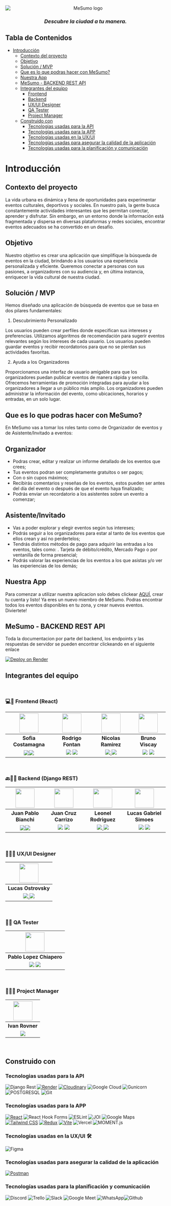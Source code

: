 <div align="center">
<img style=" margin-left:auto;margin-right:auto;display:block;margin-top:10px;"  alt="MeSumo logo" src="https://me-sumo-app.vercel.app/assets/MeSumo-8515ea36.svg">

  <h3><em>Descubre la ciudad a tu manera.</em></h3>
</div>

## Tabla de Contenidos
- [Introducción](#Introducción)
  - [Contexto del proyecto](#Contexto-del-proyecto)
  - [Objetivo](#Objetivo)
  - [Solución / MVP](#Solución-/-MVP)
  - [Que es lo que podras hacer con MeSumo?](#Que-es-lo-que-podras-hacer-con-mesumo?)
  - [Nuestra App](#Nuestra-App)
  - [MeSumo - BACKEND REST API](#mesumo---backend-rest-api)
  - [Integrantes del equipo](#Integrantes-del-equipo)
    - [Frontend](#-frontend-react)
    - [Backend](#-backend-django-rest)
    - [UX/UI Designer](#-uxui-designer)
    - [QA Tester](#-qa-tester)
    - [Project Manager](#%EF%B8%8F-project-manager)
  - [Construido con](#Construido-con)
    - [Tecnologias usadas para la API](#tecnologias-usadas-para-la-api)
    - [Tecnologías usadas para la APP](#tecnologías-usadas-para-la-app)
    - [Tecnologías usadas en la UX/UI](#tecnologías-usadas-en-la-uxui-%EF%B8%8F)
    - [Tecnologías usadas para asegurar la calidad de la aplicación](#tecnologías-usadas-para-asegurar-la-calidad-de-la-aplicación)
    - [Tecnologías usadas para la planificación y comunicación](#tecnologías-usadas-para-la-planificación-y-comunicación)

# Introducción

## Contexto del proyecto
La vida urbana es dinámica y llena de oportunidades para experimentar eventos culturales, deportivos y sociales. En nuestro país, la gente busca constantemente actividades interesantes que les permitan conectar, aprender y disfrutar. Sin embargo, en un entorno donde la información está fragmentada y dispersa en diversas plataformas y redes sociales, encontrar eventos adecuados se ha convertido en un desafío.

## Objetivo
Nuestro objetivo es crear una aplicación que simplifique la búsqueda de eventos en la ciudad, brindando a los usuarios una experiencia personalizada y eficiente. Queremos conectar a personas con sus pasiones, a organizadores con su audiencia y, en última instancia, enriquecer la vida cultural de nuestra ciudad.

## Solución / MVP

Hemos diseñado una aplicación de búsqueda de eventos que se basa en dos pilares fundamentales:


1. Descubrimiento Personalizado

Los usuarios pueden crear perfiles donde especifican sus intereses y preferencias.
Utilizamos algoritmos de recomendación para sugerir eventos relevantes según los intereses de cada usuario.
Los usuarios pueden guardar eventos y recibir recordatorios para que no se pierdan sus actividades favoritas.

2. Ayuda a los Organizadores

Proporcionamos una interfaz de usuario amigable para que los organizadores puedan publicar eventos de manera rápida y sencilla.
Ofrecemos herramientas de promoción integradas para ayudar a los organizadores a llegar a un público más amplio.
Los organizadores pueden administrar la información del evento, como ubicaciones, horarios y entradas, en un solo lugar.

## Que es lo que podras hacer con MeSumo?

En MeSumo vas a tomar los roles tanto como de Organizador de eventos y de Asistente/Invitado a eventos:

  ## Organizador
  - Podras crear, editar y realizar un informe detallado de los eventos que crees;
  - Tus eventos podran ser completamente gratuitos o ser pagos;
  - Con o sin cupos máximos;
  - Recibirás comentarios y reseñas de los eventos, estos pueden ser antes del día del evento o después de que el evento haya finalizado;
  - Podrás enviar un recordatorio a los asistentes sobre un evento a comenzar;

  ## Asistente/Invitado
  - Vas a poder explorar y elegir eventos según tus intereses;
  - Podrás seguir a los organizadores para estar al tanto de los eventos que ellos crean y así no perdertelos;
  - Tendrás distintos métodos de pago para adquirir las entradas a los eventos, tales como:
      . Tarjeta de débito/crédito, Mercado Pago o por ventanilla de forma presencial;
  - Podrás valorar las experiencias de los eventos a los que asistas y/o ver las experiencias de los demás;

## Nuestra App

Para comenzar a utilizar nuestra aplicacion solo debes clickear [AQUÍ](https://me-sumo-app.vercel.app/), crear tu cuenta y listo! Ya eres un nuevo miembro de MeSumo. Podras encontrar todos los eventos disponibles en tu zona, y crear nuevos eventos. Diviertete!

## MeSumo - BACKEND REST API

Toda la documentacion por parte del backend, los endpoints y las respuestas de servidor se pueden encontrar clickeando en el siguiente enlace

[![Deploy on Render](https://res.cloudinary.com/dbs6ntoya/image/upload/v1694705168/render-banner_et5f2c.png)](https://github.com/No-Country/c13-20-m-python/blob/main/servidor/README.md)


## Integrantes del equipo

</br>

### 💻🎨 Frontend (React)
| <img src="https://media.licdn.com/dms/image/D4D03AQEo98uMt5d3QA/profile-displayphoto-shrink_800_800/0/1691504759566?e=1700092800&v=beta&t=SJ7VioaNkY-wGZK1aOUUopwIyx_3tp3rRyV7UTayYq8" height=60>|<img src="https://avatars.githubusercontent.com/u/123534779?v=4" height=60>|<img src="https://avatars.githubusercontent.com/u/42724273?v=4" height=60>|<img src="https://media.licdn.com/dms/image/D4D03AQGT-a-pw6WuEA/profile-displayphoto-shrink_800_800/0/1690975788828?e=1700092800&v=beta&t=0Cizv7_6d0PdX9jxsCTCe5rGUR6pxzdDNEaX7LNe9vw" height=60>|
|:-:|:-:|:-:|:-:|
| **Sofia Costamagna**| **Rodrigo Fontan**| **Nicolas Ramirez** | **Bruno Viscay**|
|<a href="https://github.com/sofiacostamagna"><img src="https://img.shields.io/badge/github-%23121011.svg?&style=for-the-badge&logo=github&logoColor=white"/></a><a href="https://www.linkedin.com/in/sofia-costamagna/"><img src="https://img.shields.io/badge/linkedin%20-%230077B5.svg?&style=for-the-badge&logo=linkedin&logoColor=white"/></a> | <a href="https://github.com/FontanR"> <img src="https://img.shields.io/badge/github-%23121011.svg?&style=for-the-badge&logo=github&logoColor=white"/></a> <a href="https://www.linkedin.com/in/rodrigo-font%C3%A1n-52833456/"> <img src="https://img.shields.io/badge/linkedin%20-%230077B5.svg?&style=for-the-badge&logo=linkedin&logoColor=white"/></a> | <a href="https://github.com/jramire5"><img src="https://img.shields.io/badge/github-%23121011.svg?&style=for-the-badge&logo=github&logoColor=white"/> </a> <a href="https://www.linkedin.com/in/nicolasramire/"><img src="https://img.shields.io/badge/linkedin%20-%230077B5.svg?&style=for-the-badge&logo=linkedin&logoColor=white"/></a> | <a href="https://github.com/BViscay"> <img src="https://img.shields.io/badge/github-%23121011.svg?&style=for-the-badge&logo=github&logoColor=white"/></a> <a href="https://www.linkedin.com/in/bruno-viscay-12b770106/"> <img src="https://img.shields.io/badge/linkedin%20-%230077B5.svg?&style=for-the-badge&logo=linkedin&logoColor=white"/></a> |

</br>

### 🔙👨‍💻 Backend (Django REST)
| <img src="https://avatars.githubusercontent.com/u/108707098?v=4" height=60>|<img src="https://media.licdn.com/dms/image/C4E03AQEDrAHnINlJ9w/profile-displayphoto-shrink_800_800/0/1623797162734?e=1700092800&v=beta&t=_dhOqvzbCOdh_i2K0GYtJxcvgLOcceOuLfGEhDT6eBQ" height=60>| <img src="https://avatars.githubusercontent.com/u/114777251?v=4" height=60>| <img src="https://media.licdn.com/dms/image/C4D03AQEkg5lcplnbXA/profile-displayphoto-shrink_800_800/0/1543170521473?e=1700092800&v=beta&t=nqIChYol9gKMhKNgSNPFWD4OCDig8CxuwANfvcs05Uk" height=60>|
|:-:|:-:|:-:|:-:|
| **Juan Pablo Bianchi**| **Juan Cruz Carrizo**| **Leonel Rodriguez** | **Lucas Gabriel Simoes**| 
|<a href="https://github.com/JuanBianchi"><img src="https://img.shields.io/badge/github-%23121011.svg?&style=for-the-badge&logo=github&logoColor=white"/></a><a href="https://www.linkedin.com/in/juan-pablo-bianchi/"><img src="https://img.shields.io/badge/linkedin%20-%230077B5.svg?&style=for-the-badge&logo=linkedin&logoColor=white"/></a> | <a href="https://github.com/carrizojuan"> <img src="https://img.shields.io/badge/github-%23121011.svg?&style=for-the-badge&logo=github&logoColor=white"/></a> <a href="https://www.linkedin.com/in/juancruzcarrizoastiazaran/"> <img src="https://img.shields.io/badge/linkedin%20-%230077B5.svg?&style=for-the-badge&logo=linkedin&logoColor=white"/></a> | <a href="https://github.com/Leonel0805"><img src="https://img.shields.io/badge/github-%23121011.svg?&style=for-the-badge&logo=github&logoColor=white"/> </a> <a href="https://www.linkedin.com/in/leonel-rodriguez-6729b5211/"><img src="https://img.shields.io/badge/linkedin%20-%230077B5.svg?&style=for-the-badge&logo=linkedin&logoColor=white"/></a> | <a href="https://github.com/LucasSimoesMDP"> <img src="https://img.shields.io/badge/github-%23121011.svg?&style=for-the-badge&logo=github&logoColor=white"/></a> <a href="https://www.linkedin.com/in/lucas-gabriel-simoes/"> <img src="https://img.shields.io/badge/linkedin%20-%230077B5.svg?&style=for-the-badge&logo=linkedin&logoColor=white"/></a> |

</br>

### 🎨👨‍🎨 UX/UI Designer
| <img src="https://mir-s3-cdn-cf.behance.net/user/100/788392972423605.61fbe187dd2a8.png" height=60>|
|:-:|
| **Lucas Ostrovsky**|
|<a href="https://www.behance.net/lucasostrovsky"><img src="https://img.shields.io/badge/Behance-0054F7?style=for-the-badge&logo=behance&logoColor=white"/> <a href="https://www.linkedin.com/in/lucas-ostrovsky/"><img src="https://img.shields.io/badge/linkedin%20-%230077B5.svg?&style=for-the-badge&logo=linkedin&logoColor=white"/></a>

</br>

### 🐛🐞 QA Tester
| <img src="https://media.licdn.com/dms/image/v2/D4D03AQEZ2kbM0mNixA/profile-displayphoto-shrink_100_100/B4DZRinSRMHcAY-/0/1736821253889?e=1743638400&v=beta&t=1Do47g7ll-Osi-6-sDhqr_pwYGXQ_V-2X_e_qPa40lI" height=60>|
|:-:|
| **Pablo Lopez Chiapero** |
|<a href="https://github.com/Esplenio79"><img src="https://img.shields.io/badge/github-%23121011.svg?&style=for-the-badge&logo=github&logoColor=white"/></a> <a href="https://www.linkedin.com/in/pablo-lopez-chiapero/"><img src="https://img.shields.io/badge/linkedin%20-%230077B5.svg?&style=for-the-badge&logo=linkedin&logoColor=white"/></a>

</br>

### ‍💼🧙‍♂️ Project Manager
| <img src="https://media.licdn.com/dms/image/C4D03AQFAlK0Ng_izTA/profile-displayphoto-shrink_800_800/0/1577347227159?e=1700092800&v=beta&t=FGKOYGdhxsdlGLlQF7xzwF_EyUckokQ8MmFCx5IPXM0" height=60>|
|:-:|
| **Ivan Rovner** |
|<a href="https://www.linkedin.com/in/ivanjoelrovner/"><img src="https://img.shields.io/badge/linkedin%20-%230077B5.svg?&style=for-the-badge&logo=linkedin&logoColor=white"/></a>

</br>

## Construido con

### Tecnologias usadas para la API
![Django Rest](https://img.shields.io/badge/django_rest_-3.14.0-ED1C24?style=for-the-badge&logo=django&logoColor=white)
[![Render](https://img.shields.io/badge/Render-000000?style=for-the-badge&logo=render&logoColor=white)](https://render.com/) [![Cloudinary](https://img.shields.io/badge/Cloudinary-777BB4?style=for-the-badge&logo=cloudinary&logoColor=white)](https://cloudinary.com/)
![Google Cloud](https://img.shields.io/badge/Google_Cloud-00000?style=for-the-badge&logo=googlecloud&color=white)
![Gunicorn](https://img.shields.io/badge/Gunicorn-00000?style=for-the-badge&logo=gunicorn&logoColor=green&color=white)
![POSTGRESQL](https://img.shields.io/badge/PostgreSQL-00000?style=for-the-badge&logo=postgresql&logoColor=blue&color=white)
![Git](https://img.shields.io/badge/git-00000?style=for-the-badge&logo=git&color=white)

### Tecnologías usadas para la APP
[![React](https://img.shields.io/badge/React-61DAFB?style=for-the-badge&logo=react&logoColor=white)](https://reactjs.org/) ![React Hook Forms](https://img.shields.io/badge/react_hook_forms-ffc0cb?style=for-the-badge&logo=reacthookform&logoColor=white)
![ESLint](https://img.shields.io/badge/ESLint-ADD8E6?style=for-the-badge&logo=eslint&logoColor=white)
![JOI](https://img.shields.io/badge/joi-00000?style=for-the-badge&logo=npm&color=red)
![Google Maps](https://img.shields.io/badge/Google_Maps-00000?style=for-the-badge&logo=googlemaps&color=white)
 [![Tailwind CSS](https://img.shields.io/badge/Tailwind%20CSS-38b2ac?style=for-the-badge&logo=tailwind-css&logoColor=white)](https://tailwindcss.com/) [![Redux](https://img.shields.io/badge/Redux-764ABC?style=for-the-badge&logo=redux&logoColor=white)](https://redux.js.org/) [![Vite](https://img.shields.io/badge/Vite-646CFF?style=for-the-badge&logo=vite&logoColor=white)](https://vitejs.dev/) 
 ![Vercel](https://img.shields.io/badge/vercel-00000?style=for-the-badge&logo=vercel&logoColor=black&color=white)
![MOMENT.js](https://img.shields.io/badge/moment.js-00000?style=for-the-badge&logo=javascript&logoColor=white&color=lightblue)

### Tecnologías usadas en la UX/UI 🛠️
![Figma](https://img.shields.io/badge/Figma-%23F24E1E.svg?style=for-the-badge&logo=Figma&logoColor=white) 

### Tecnologías usadas para asegurar la calidad de la aplicación
 [![Postman](https://img.shields.io/badge/Postman-10.15-FF6C37?style=for-the-badge&logo=postman&logoColor=white)](https://www.postman.com/)

### Tecnologías usadas para la planificación y comunicación

![Discord](https://img.shields.io/badge/Discord-5865F2?style=for-the-badge&logo=Discord&logoColor=fff) ![Trello](https://img.shields.io/badge/Trello-095ED8?style=for-the-badge&logo=Trello&logoColor=fff) ![Slack](https://img.shields.io/badge/Slack-%234A154B?style=for-the-badge&logo=Slack&logoColor=white) ![Google Meet](https://img.shields.io/badge/Google_Meet-FF0000?style=for-the-badge&logo=Google-Meet&logoColor=fff) ![WhatsApp](https://img.shields.io/badge/WhatsApp-25D366?style=for-the-badge&logo=WhatsApp&logoColor=fff)![Github](https://img.shields.io/badge/github-00000?style=for-the-badge&logo=github&color=black)

